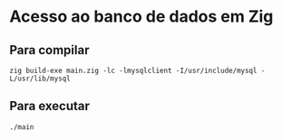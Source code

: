 # Acesso ao banco de dados em Zig

## Para compilar

`zig build-exe main.zig -lc -lmysqlclient -I/usr/include/mysql -L/usr/lib/mysql`

## Para executar

`./main`
